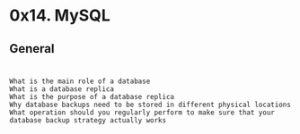 # 0x14. MySQL
## General
#
	What is the main role of a database
	What is a database replica
	What is the purpose of a database replica
	Why database backups need to be stored in different physical locations
	What operation should you regularly perform to make sure that your database backup strategy actually works